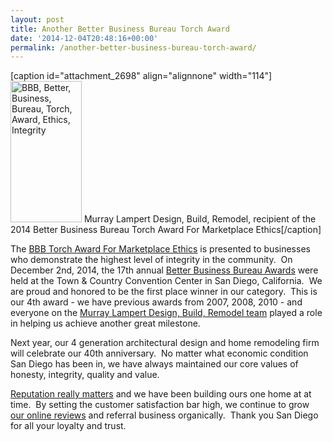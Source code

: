 ```yaml
---
layout: post
title: Another Better Business Bureau Torch Award
date: '2014-12-04T20:48:16+00:00'
permalink: /another-better-business-bureau-torch-award/
---
```

[caption id="attachment_2698" align="alignnone" width="114"]<img class=" wp-image-2698" src="http://murraylampert.com/wp-content/uploads/10849914_776701899062862_2711098192441166224_n.jpg" alt="BBB, Better, Business, Bureau, Torch, Award, Ethics, Integrity" width="114" height="226" /> Murray Lampert Design, Build, Remodel, recipient of the 2014 Better Business Bureau Torch Award For Marketplace Ethics[/caption]

The <a title="San Diego Better Business Bureau" href="http://www.sd.bbb.org" target="_blank">BBB Torch Award For Marketplace Ethics</a> is presented to businesses who demonstrate the highest level of integrity in the community.  On December 2nd, 2014, the 17th annual <a title="BBB" href="http://www.bbb.org" target="_blank">Better Business Bureau Awards</a> were held at the Town &amp; Country Convention Center in San Diego, California.  We are proud and honored to be the first place winner in our category.  This is our 4th award - we have previous awards from 2007, 2008, 2010 - and everyone on the <a href="/team-members/">Murray Lampert Design, Build, Remodel team</a> played a role in helping us achieve another great milestone.

Next year, our 4 generation architectural design and home remodeling firm will celebrate our 40th anniversary.  No matter what economic condition San Diego has been in, we have always maintained our core values of honesty, integrity, quality and value.

<a class="youtube" title="At Murray Lampert Reputation &amp; Reviews Mean Everything" href="http://www.youtube.com/watch?v=RGn8ISNG-AY&amp;feature=youtu.be">Reputation really matters</a> and we have been building ours one home at at time.  By setting the customer satisfaction bar high, we continue to grow <a href="/reviews/">our online reviews</a> and referral business organically.  Thank you San Diego for all your loyalty and trust.
